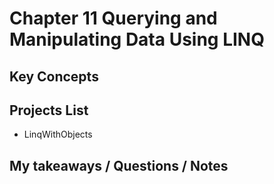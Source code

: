 # Chapter 11 Querying and Manipulating Data Using LINQ

## Key Concepts

## Projects List
* LinqWithObjects

## My takeaways / Questions / Notes
